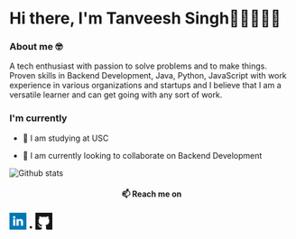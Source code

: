 # Hi there, I'm Tanveesh Singh👋🏼👨🏻‍💻
### About me 🤓
A tech enthusiast with passion to solve problems and to make things. Proven skills in Backend Development, Java, Python, JavaScript with work experience in various organizations and startups and I believe that I am a versatile learner and can get going with any sort of work.

### I'm currently

- 💼 I am studying at USC

- 🌱  I am currently looking to collaborate on Backend Development

![Github stats](https://github-readme-stats.vercel.app/api?username=Tanveeshs&theme=light&show_icons=true)<h4 align='center'>📫 Reach me on</h4>

<p align='center'>

<a href = https://www.linkedin.com/in/Tanveeshs><img src=https://raw.githubusercontent.com/edent/SuperTinyIcons/master/images/svg/linkedin.svg height='30' weight='30'></a> • <a href = https://github.com/Tanveeshs><img src=https://raw.githubusercontent.com/edent/SuperTinyIcons/master/images/svg/github.svg height='30' weight='30'></a>
